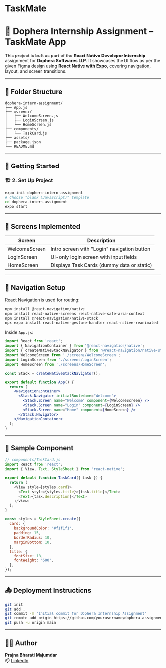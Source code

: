 # TaskMate

# 📱 Dophera Internship Assignment – TaskMate App

This project is built as part of the **React Native Developer Internship** assignment for **Dophera Softwares LLP**. It showcases the UI flow as per the given Figma design using **React Native with Expo**, covering navigation, layout, and screen transitions.

---


## 📂 Folder Structure

```
dophera-intern-assignment/
├── App.js
├── screens/
│   ├── WelcomeScreen.js
│   ├── LoginScreen.js
│   └── HomeScreen.js
├── components/
│   └── TaskCard.js
├── assets/
├── package.json
└── README.md
```

---

## 🚀 Getting Started

### 🏗 2. Set Up Project

```bash
expo init dophera-intern-assignment
# Choose "blank (JavaScript)" template
cd dophera-intern-assignment
expo start
```

---

## 📱 Screens Implemented

| Screen            | Description                                      |
|-------------------|--------------------------------------------------|
| WelcomeScreen     | Intro screen with "Login" navigation button      |
| LoginScreen       | UI-only login screen with input fields           |
| HomeScreen        | Displays Task Cards (dummy data or static)       |

---

## 🔁 Navigation Setup

React Navigation is used for routing:

```bash
npm install @react-navigation/native
npm install react-native-screens react-native-safe-area-context
npm install @react-navigation/native-stack
npx expo install react-native-gesture-handler react-native-reanimated
```

Inside `App.js`:

```jsx
import React from 'react';
import { NavigationContainer } from '@react-navigation/native';
import { createNativeStackNavigator } from '@react-navigation/native-stack';
import WelcomeScreen from './screens/WelcomeScreen';
import LoginScreen from './screens/LoginScreen';
import HomeScreen from './screens/HomeScreen';

const Stack = createNativeStackNavigator();

export default function App() {
  return (
    <NavigationContainer>
      <Stack.Navigator initialRouteName="Welcome">
        <Stack.Screen name="Welcome" component={WelcomeScreen} />
        <Stack.Screen name="Login" component={LoginScreen} />
        <Stack.Screen name="Home" component={HomeScreen} />
      </Stack.Navigator>
    </NavigationContainer>
  );
}
```

---

## 🧱 Sample Component

```js
// components/TaskCard.js
import React from 'react';
import { View, Text, StyleSheet } from 'react-native';

export default function TaskCard({ task }) {
  return (
    <View style={styles.card}>
      <Text style={styles.title}>{task.title}</Text>
      <Text>{task.description}</Text>
    </View>
  );
}

const styles = StyleSheet.create({
  card: {
    backgroundColor: '#f1f1f1',
    padding: 15,
    borderRadius: 10,
    marginBottom: 10,
  },
  title: {
    fontSize: 18,
    fontWeight: '600',
  },
});
```


---

## 📤 Deployment Instructions

```bash
git init
git add .
git commit -m "Initial commit for Dophera Internship Assignment"
git remote add origin https://github.com/yourusername/dophera-assignment.git
git push -u origin main
```

---

## 👩‍💻 Author

**Prajna Bharati Majumdar**  
📫 [LinkedIn](https://linkedin.com/in/prajna-bharati) 

